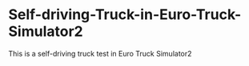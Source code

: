 # Self-driving-Truck-in-Euro-Truck-Simulator2
This is a self-driving truck test in Euro Truck Simulator2
